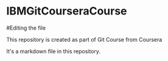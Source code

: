 # IBMGitCourseraCourse

#Editing the file

This repository is created as part of Git Course from Coursera

It's a markdown file in this repository.
